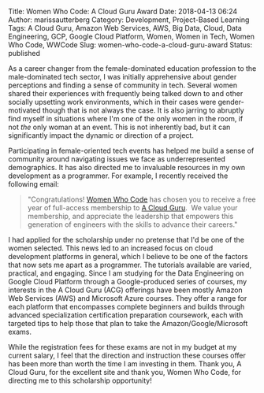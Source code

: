 Title: Women Who Code: A Cloud Guru Award
Date: 2018-04-13 06:24
Author: marissautterberg
Category: Development, Project-Based Learning
Tags: A Cloud Guru, Amazon Web Services, AWS, Big Data, Cloud, Data Engineering, GCP, Google Cloud Platform, Women, Women in Tech, Women Who Code, WWCode
Slug: women-who-code-a-cloud-guru-award
Status: published

As a career changer from the female-dominated education profession to
the male-dominated tech sector, I was initially apprehensive about
gender perceptions and finding a sense of community in tech. Several
women shared their experiences with frequently being talked down to and
other socially upsetting work environments, which in their cases were
gender-motivated though that is not always the case. It is also jarring
to abruptly find myself in situations where I'm one of the only women in
the room, if not *the* only woman at an event. This is not inherently
bad, but it can significantly impact the dynamic or direction of a
project.<!--more-->

Participating in female-oriented tech events has helped me build a sense
of community around navigating issues we face as underrepresented
demographics. It has also directed me to invaluable resources in my own
development as a programmer. For example, I recently received the
following email:

> "Congratulations! [Women Who Code](https://www.womenwhocode.com/) has
> chosen you to receive a free year of full-access membership to [A
> Cloud Guru](https://acloud.guru).  We value your membership, and
> appreciate the leadership that empowers this generation of engineers
> with the skills to advance their careers."

I had applied for the scholarship under no pretense that I'd be one of
the women selected. This news led to an increased focus on cloud
development platforms in general, which I believe to be one of the
factors that now sets me apart as a programmer. The tutorials available
are varied, practical, and engaging. Since I am studying for the Data
Engineering on Google Cloud Platform through a Google-produced series of
courses, my interests in the A Cloud Guru (ACG) offerings have been
mostly Amazon Web Services (AWS) and Microsoft Azure courses. They offer
a range for each platform that encompasses complete beginners and builds
through advanced specialization certification preparation coursework,
each with targeted tips to help those that plan to take the
Amazon/Google/Microsoft exams.

While the registration fees for these exams are not in my budget at my
current salary, I feel that the direction and instruction these courses
offer has been more than worth the time I am investing in them. Thank
you, A Cloud Guru, for the excellent site and thank you, Women Who Code,
for directing me to this scholarship opportunity!

 
